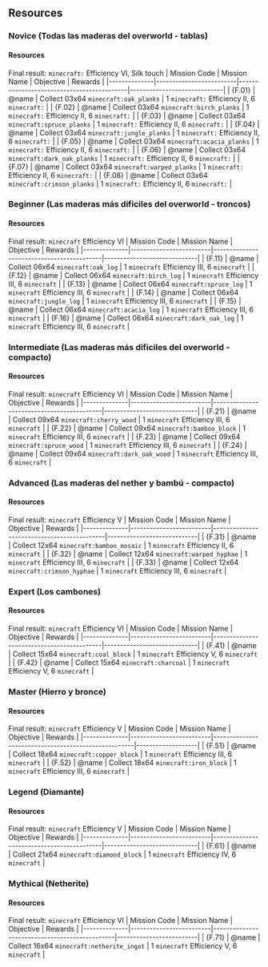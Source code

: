## Resources
### Novice (Todas las maderas del overworld - tablas)
#### Resources
Final result: `minecraft:` Efficiency VI, Silk touch
| Mission Code | Mission Name            | Objective                                 | Rewards                     |
|--------------|-------------------------|-------------------------------------------|-----------------------------|
| {F.01}       | @name                   | Collect 03x64 `minecraft:oak_planks` | 1 `minecraft:` Efficiency II,  6 `minecraft:` |
| {F.02}       | @name                   | Collect 03x64 `minecraft:birch_planks` | 1 `minecraft:` Efficiency II,  6 `minecraft:` |
| {F.03}       | @name                   | Collect 03x64 `minecraft:spruce_planks` | 1 `minecraft:` Efficiency II,  6 `minecraft:` |
| {F.04}       | @name                   | Collect 03x64 `minecraft:jungle_planks` | 1 `minecraft:` Efficiency II,  6 `minecraft:` |
| {F.05}       | @name                   | Collect 03x64 `minecraft:acacia_planks` | 1 `minecraft:` Efficiency II,  6 `minecraft:` |
| {F.06}       | @name                   | Collect 03x64 `minecraft:dark_oak_planks` | 1 `minecraft:` Efficiency II,  6 `minecraft:` |
| {F.07}       | @name                   | Collect 03x64 `minecraft:warped_planks` | 1 `minecraft:` Efficiency II,  6 `minecraft:` |
| {F.08}       | @name                   | Collect 03x64 `minecraft:crimson_planks` | 1 `minecraft:` Efficiency II,  6 `minecraft:` |
### Beginner (Las maderas más dificiles del overworld - troncos)
#### Resources
Final result: `minecraft` Efficiency VI
| Mission Code | Mission Name            | Objective                                 | Rewards                     |
|--------------|-------------------------|-------------------------------------------|-----------------------------|
| {F.11}       | @name                   | Collect 06x64 `minecraft:oak_log` | 1 `minecraft` Efficiency III, 6 `minecraft` |
| {F.12}       | @name                   | Collect 06x64 `minecraft:birch_log` | 1 `minecraft` Efficiency III, 6 `minecraft` |
| {F.13}       | @name                   | Collect 06x64 `minecraft:spruce_log` | 1 `minecraft` Efficiency III, 6 `minecraft` |
| {F.14}       | @name                   | Collect 06x64 `minecraft:jungle_log` | 1 `minecraft` Efficiency III, 6 `minecraft` |
| {F.15}       | @name                   | Collect 06x64 `minecraft:acacia_log` | 1 `minecraft` Efficiency III, 6 `minecraft` |
| {F.16}       | @name                   | Collect 06x64 `minecraft:dark_oak_log` | 1 `minecraft` Efficiency III, 6 `minecraft` |
### Intermediate (Las maderas más dificiles del overworld - compacto)
#### Resources
Final result: `minecraft` Efficiency VI
| Mission Code | Mission Name            | Objective                                 | Rewards                     |
|--------------|-------------------------|-------------------------------------------|-----------------------------|
| {F.21}       | @name                   | Collect 09x64 `minecraft:cherry_wood` | 1 `minecraft` Efficiency III, 6 `minecraft` |
| {F.22}       | @name                   | Collect 09x64 `minecraft:bamboo_block` | 1 `minecraft` Efficiency III, 6 `minecraft` |
| {F.23}       | @name                   | Collect 09x64 `minecraft:spruce_wood` | 1 `minecraft` Efficiency III, 6 `minecraft` |
| {F.24}       | @name                   | Collect 09x64 `minecraft:dark_oak_wood` | 1 `minecraft` Efficiency III, 6 `minecraft` |
### Advanced (Las maderas del nether y bambú - compacto)
#### Resources
Final result: `minecraft` Efficiency V
| Mission Code | Mission Name            | Objective                                  | Rewards                    |
|--------------|-------------------------|--------------------------------------------|----------------------------|
| {F.31}       | @name                   | Collect 12x64 `minecraft:bamboo_mosaic` | 1 `minecraft` Efficiency II,  6 `minecraft` |
| {F.32}       | @name                   | Collect 12x64 `minecraft:warped_hyphae` | 1 `minecraft` Efficiency III, 6 `minecraft` |
| {F.33}       | @name                   | Collect 12x64 `minecraft:crimson_hyphae` | 1 `minecraft` Efficiency III, 6 `minecraft` |

### Expert (Los cambones)
#### Resources
Final result: `minecraft` Efficiency VI
| Mission Code | Mission Name            | Objective                                 | Rewards                     |
|--------------|-------------------------|-------------------------------------------|-----------------------------|
| {F.41}       | @name                   | Collect 15x64 `minecraft:coal_block` | 1 `minecraft` Efficiency V,   6 `minecraft` |
| {F.42}       | @name                   | Collect 15x64 `minecraft:charcoal` | 1 `minecraft` Efficiency V,   6 `minecraft` |
### Master (Hierro y bronce)
#### Resources
Final result: `minecraft` Efficiency V
| Mission Code | Mission Name            | Objective                                           | Rewards           |
|--------------|-------------------------|-----------------------------------------------------|-------------------|
| {F.51}       | @name                   | Collect 18x64 `minecraft:copper_block` | 1 `minecraft` Efficiency III, 6 `minecraft` |
| {F.52}       | @name                   | Collect 18x64 `minecraft:iron_block` | 1 `minecraft` Efficiency III, 6 `minecraft` |
### Legend (Diamante)
#### Resources
Final result: `minecraft` Efficiency V
| Mission Code | Mission Name            | Objective                                 | Rewards                     |
|--------------|-------------------------|-------------------------------------------|-----------------------------|
| {F.61}       | @name                   | Collect 21x64 `minecraft:diamond_block` | 1 `minecraft` Efficiency IV,  6 `minecraft` |
### Mythical (Netherite)
#### Resources
Final result: `minecraft` Efficiency VI
| Mission Code | Mission Name            | Objective                                     | Rewards                 |
|--------------|-------------------------|-----------------------------------------------|-------------------------|
| {F.71}       | @name                   | Collect 16x64 `minecraft:netherite_ingot` | 1 `minecraft` Efficiency V,   6 `minecraft` |